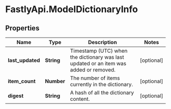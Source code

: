 # FastlyApi.ModelDictionaryInfo

## Properties

Name | Type | Description | Notes
------------ | ------------- | ------------- | -------------
**last_updated** | **String** | Timestamp (UTC) when the dictionary was last updated or an item was added or removed. | [optional] 
**item_count** | **Number** | The number of items currently in the dictionary. | [optional] 
**digest** | **String** | A hash of all the dictionary content. | [optional] 


